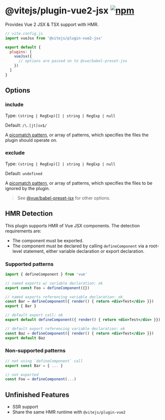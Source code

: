 # @vitejs/plugin-vue2-jsx [![npm](https://img.shields.io/npm/v/@vitejs/plugin-vue2-jsx.svg)](https://npmjs.com/package/@vitejs/plugin-vue2-jsx)

Provides Vue 2 JSX & TSX support with HMR.

```js
// vite.config.js
import vueJsx from '@vitejs/plugin-vue2-jsx'

export default {
  plugins: [
    vueJsx({
      // options are passed on to @vue/babel-preset-jsx
    })
  ]
}
```

## Options

### include

Type: `(string | RegExp)[] | string | RegExp | null`

Default: `/\.[jt]sx$/`

A [picomatch pattern](https://github.com/micromatch/picomatch), or array of patterns, which specifies the files the plugin should operate on.

### exclude

Type: `(string | RegExp)[] | string | RegExp | null`

Default: `undefined`

A [picomatch pattern](https://github.com/micromatch/picomatch), or array of patterns, which specifies the files to be ignored by the plugin.

> See [@vue/babel-preset-jsx](https://github.com/vuejs/jsx-vue2/tree/dev/packages/babel-preset-jsx#readme) for other options.

## HMR Detection

This plugin supports HMR of Vue JSX components. The detection requirements are:

- The component must be exported.
- The component must be declared by calling `defineComponent` via a root-level statement, either variable declaration or export declaration.

### Supported patterns

```jsx
import { defineComponent } from 'vue'

// named exports w/ variable declaration: ok
export const Foo = defineComponent({})

// named exports referencing variable declaration: ok
const Bar = defineComponent({ render() { return <div>Test</div> }})
export { Bar }

// default export call: ok
export default defineComponent({ render() { return <div>Test</div> }})

// default export referencing variable declaration: ok
const Baz = defineComponent({ render() { return <div>Test</div> }})
export default Baz
```

### Non-supported patterns

```jsx
// not using `defineComponent` call
export const Bar = { ... }

// not exported
const Foo = defineComponent(...)
```

## Unfinished Features

- SSR support
- Share the same HMR runtime with `@vitejs/plugin-vue2`
